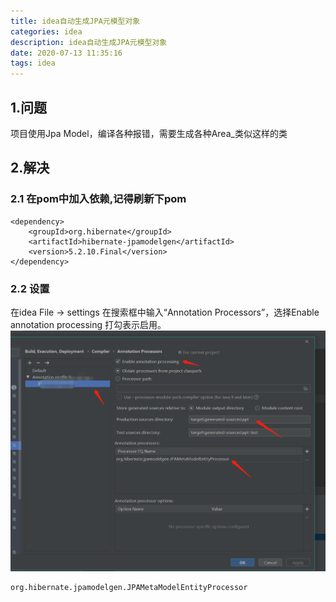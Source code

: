 ```yaml
---
title: idea自动生成JPA元模型对象
categories: idea
description: idea自动生成JPA元模型对象
date: 2020-07-13 11:35:16
tags: idea
---
```

## 1.问题
项目使用Jpa Model，编译各种报错，需要生成各种Area_类似这样的类
## 2.解决
### 2.1 在pom中加入依赖,记得刷新下pom
```
<dependency>
    <groupId>org.hibernate</groupId>
    <artifactId>hibernate-jpamodelgen</artifactId>
    <version>5.2.10.Final</version>
</dependency>
```
### 2.2 设置
在idea File -> settings 在搜索框中输入“Annotation Processors”，选择Enable annotation processing 打勾表示启用。
![jpamodel](https://raw.githubusercontent.com/jianlong-sun/PicBed/main/img/202112141941871.png)
```
org.hibernate.jpamodelgen.JPAMetaModelEntityProcessor
```